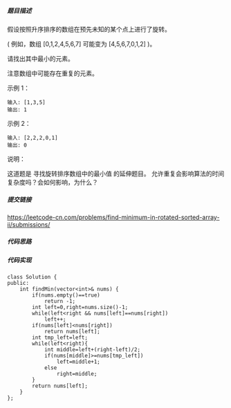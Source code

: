 ##### 题目描述
假设按照升序排序的数组在预先未知的某个点上进行了旋转。

( 例如，数组 [0,1,2,4,5,6,7] 可能变为 [4,5,6,7,0,1,2] )。

请找出其中最小的元素。

注意数组中可能存在重复的元素。

示例 1：
```
输入: [1,3,5]
输出: 1
```
示例 2：
```
输入: [2,2,2,0,1]
输出: 0
```
说明：

这道题是 寻找旋转排序数组中的最小值 的延伸题目。
允许重复会影响算法的时间复杂度吗？会如何影响，为什么？


##### 提交链接
https://leetcode-cn.com/problems/find-minimum-in-rotated-sorted-array-ii/submissions/



##### 代码思路




##### 代码实现
```
class Solution {
public:
    int findMin(vector<int>& nums) {
        if(nums.empty()==true)
            return -1;
        int left=0,right=nums.size()-1;
        while(left<right && nums[left]==nums[right])
            left++;
        if(nums[left]<nums[right])
            return nums[left];
        int tmp_left=left;
        while(left<right){
            int middle=left+(right-left)/2;
            if(nums[middle]>=nums[tmp_left])
                left=middle+1;
            else
                right=middle;
        }
        return nums[left];
    }
};


```
